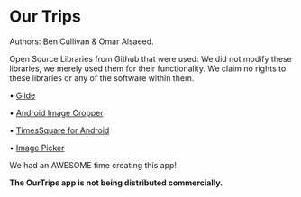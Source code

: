 # Our Trips

Authors: Ben Cullivan & Omar Alsaeed.

Open Source Libraries from Github that were used:
We did not modify these libraries, we merely used them for their functionality.
We claim no rights to these libraries or any of the software within them.

• [Glide](https://github.com/bumptech/glide)

• [Android Image Cropper](https://github.com/ArthurHub/Android-Image-Cropper)

• [TimesSquare for Android](https://github.com/square/android-times-square)

• [Image Picker](https://github.com/Dhaval2404/ImagePicker)

We had an AWESOME time creating this app!

**The OurTrips app is not being distributed commercially.**
